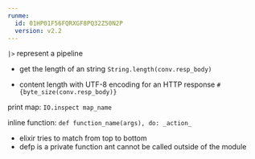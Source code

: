 ```yaml
---
runme:
  id: 01HP01F56FQRXGF8PQ32Z50N2P
  version: v2.2
---
```


`|>` represent a pipeline

- get the length of an string
  `String.length(conv.resp_body)`

- content length with UTF-8 encoding for an HTTP response
  `#{byte_size(conv.resp_body)}`

print map:
`IO.inspect map_name`

inline function:
`def function_name(args), do: _action_`

- elixir tries to match from top to bottom
- defp is a private function ant cannot be called outside of the module